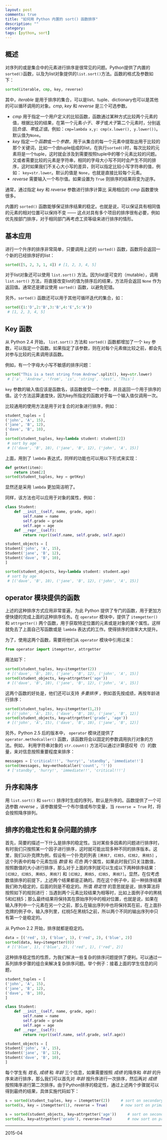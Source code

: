 ```yaml
---
layout: post
comments: true
title: "如何用 Python 内置的 sort() 函数排序"
description: ""
category:
tags: [python, sort]
---
```


## 概述

对序列的或是集合中的元素进行排序是很常见的问题。Python提供了内置的`sorted()`函数，以及为list对象提供的`list.sort()`方法。函数的格式及参数如下：

```python
sorted(iterable, cmp, key, reverse)
```

其中，*iterable* 是用于排序的集合，可以是list、tuple、dictionary也可以是其他的可以循环调用的对象。*cmp*, *key* 和 *reverse* 是三个可选参数。

- *cmp* 用于指定一个用户定义的比较函数，函数通过某种方式比较两个元素的值，根据比较的结果，在第一个元素*小于*、*等于*或*大于*第二个元素时，分别返回*负值*、*零*或*正值*。例如：`cmp=lambda x,y: cmp(x.lower(), y.lower())`。默认值为`None`。
- *key* 指定一个*函数*或一个*参数*，用于从集合的每一个元素中提取出用于比较的那个关键词，比如一个由tuple组成的list，在执行`sorted()`时，每次比较的元素将是一个tuple，这时就会涉及到需要按照tuple中的哪个元素比较的问题。又或者需要比较的元素是字符串，相同的字母大小写不同时会产生不同的排序，这时如果我们不关心大小写的差异，则可以指定比较小写字符串的值，例如： `key=str.lower`。默认的值是 `None`，也就是直接比较每个元素。
- *reverse* 需要输入一个布尔值。如果设置为 `True` 则排序的结果将变为逆序。

通常，通过指定 *key* 和 *reverse* 参数进行排序计算比 采用相应的 *cmp* 函数要快很多。

内置的 `sorted()` 函数能够保证排序结果的稳定。也就是说，可以保证具有相同值的元素的相对位置可以保持不变 —— 这点对具有多个项目的排序很有必要，例如优先按部门排序，对于相同部门再考虑工资等级来进行排序的情形。

## 基本应用

进行一个升序的排序非常简单，只要调用上述的 `sorted()` 函数，函数将会返回一个新的已经排序好的list：

```python
sorted([5, 2, 3, 1, 4]) # [1, 2, 3, 4, 5]
```

对于list对象还可以使用 `list.sort()` 方法。因为list是可变的（mutable），调用 `list.sort()` 方法，将直接改变list的值为排序后的结果，方法将会返回 `None` 作为返回值。通常还是建议使用 `sorted()` 函数，以避免犯错。

另外，`sorted()` 函数还可以用于其他可循环迭代的集合，如：

```python
sorted({1:'D',2:'B',3:'B',4:'E',5:'A'})
 # [1, 2, 3, 4, 5]
```

## Key 函数

从 Python 2.4 开始， `list.sort()` 方法和 `sorted()` 函数都增加了一个 `key` 参数，可以指定一个函数。如果指定了该参数，则在对每个元素做比较之前，都会先对参与比较的元素调用该函数。

例如，有一个字母大小写不敏感的排序问题：

```python
sorted("This is a test string from Andrew".split(), key=str.lower)
 # ['a', 'Andrew', 'from', 'is', 'string', 'test', 'This']
```

`key` 参数的输入值应该是函数名，该函数接受一个参数，并且返回一个用于排序的值。这个方法运算速度快，因为key所指定的函数对于每一个输入值仅调用一次。

比较通用的使用方法是用于对复合的对象进行排序，例如：

```python
student_tuples = [
('john', 'A', 15),
('jane', 'B', 12),
('dave', 'B', 10),
]
sorted(student_tuples, key=lambda student: student[2])
 # sort by age
 # [('dave', 'B', 10), ('jane', 'B', 12), ('john', 'A', 15)]
```

上面，用到了 `lambda` 表达式，同样的功能也可以用以下形式来实现：

```python
def getKet(item):
    return item[2]
sorted(student_tuples, key = getKey)
```

显然还是采用 `lambda` 更加简洁明了。

同样，该方法也可以应用于对象的属性，例如：

```python
class Student:
    def __init__(self, name, grade, age):
        self.name = name
        self.grade = grade
        self.age = age
    def __repr__(self):
        return repr((self.name, self.grade, self.age))

student_objects = [
Student('john', 'A', 15),
Student('jane', 'B', 12),
Student('dave', 'B', 10),
]

sorted(student_objects, key=lambda student: student.age)
 # sort by age
 # [('dave', 'B', 10), ('jane', 'B', 12), ('john', 'A', 15)]
```

## operator 模块提供的函数

上述的这种排序方式应用非常普遍，为此 Python 提供了专门的函数，用于更加方便快捷的完成上面的这种排序任务。在 `operator` 模块中，提供了 `itemgetter()` 和 `attrgetter()` 两个函数，用于获取特定位置的元素或是对象的某个属性。这样就免去了上面自己写函数或是 `lambda` 表达式的工作。使得排序的效率大大提升。

为了，使用这两个函数，需要将他们从 `operator` 模块中引用过来：

```python
from operator import itemgetter, attrgetter
```

用法如下：

```python
sorted(student_tuples, key=itemgetter(2))
 # [('dave', 'B', 10), ('jane', 'B', 12), ('john', 'A', 15)]
sorted(student_objects, key=attrgetter('age'))
 # [('dave', 'B', 10), ('jane', 'B', 12), ('john', 'A', 15)]
```

这两个函数的好处是，他们还可以支持 *多重排序* ，例如首先按成绩，再按年龄进行排序：

```python
sorted(student_tuples, key=itemgetter(1,2))
 # [('john', 'A', 15), ('dave', 'B', 10), ('jane', 'B', 12)]
sorted(student_objects, key=attrgetter('grade', 'age'))
 # [('john', 'A', 15), ('dave', 'B', 10), ('jane', 'B', 12)]
```

另外，Python 2.5 后的版本中， `operator` 模块还提供了 `operator.methodcaller()` 函数，该函数将会以固定的参数调用执行对象的方法。例如， 利用字符串对象的 `str.count()` 方法可以通过计算感叹号（!）的数量，来对信息按照重要程度来排序：

```python
messages = ['critical!!!', 'hurry!', 'standby', 'immediate!!']
sorted(messages, key=methodcaller('count', '!'))
 # ['standby', 'hurry!', 'immediate!!', 'critical!!!']
```

## 升序和降序

用 `list.sort()` 和 `sort()` 排序时生成的序列，默认是升序的。函数提供了一个可选参数 *reverse* ，该参数接受一个布尔值或布尔变量，当 `reverse = True` 时，将会按照降序排列。

## 排序的稳定性和复杂问题的排序

首先，简要的描述一下什么是排序的稳定性。当对某些多因素的问题进行排序时，有时我们只按照某一个因子进行排序，这时就可能出现多种不同的排序版本。这里，我们以扑克牌为例，假设有一个扑克的列表 `[黑桃7, 红桃5, 红桃2, 黑桃5]` ，这个列表中的每个元素包括 *数值* 和 *花色* 两个属性，如果此时我们只关注数值，按照数值的大小进行排序，那么对于上面的序列就可以生成以下两种排序结果：`[红桃2, 红桃5, 黑桃5, 黑桃7]` 和 `[红桃2, 黑桃5, 红桃5, 黑桃7]`。显然，在仅考虑数值排序的前提下，上述两个结果都是正确的。而在这个例子中，前一种排序结果我们称为稳定的，后面的则是不稳定的。所谓 *稳定性* 的意思就是说，排序算法将按照如下的规则进行：当遇到两个元素比较结果为相等时，比如上面例子中的黑桃5和红桃5；那么最终结果将保持其在原始序列中的相对位置，也就是说，如果在输入序列中一个元素在另一个之前，那么在输出序列中也将保持其在前，在上面扑克牌的例子中，输入序列里，红桃5在黑桃5之前，所以两个不同的输出序列中只有第一个是稳定的。

从 Python 2.2 开始，排序就都是稳定的。

```python
data = [('red', 1), ('blue', 1), ('red', 2), ('blue', 2)]
sorted(data, key=itemgetter(0))
 # [('blue', 1), ('blue', 2), ('red', 1), ('red', 2)]
```

这种排序稳定性的性质，为我们解决一些复杂的排序问题提供了便利。可以通过一系列排序步骤的组合来解决复杂排序问题。举个例子：接着上面的学生信息的问题，

```python
student_tuples = [
('john', 'A', 15),
('jane', 'B', 12),
('dave', 'B', 10),
]

class Student:
    def __init__(self, name, grade, age):
        self.name = name
        self.grade = grade
        self.age = age
    def __repr__(self):
        return repr((self.name, self.grade, self.age))

student_objects = [
Student('john', 'A', 15),
Student('jane', 'B', 12),
Student('dave', 'B', 10),
]
```

每个学生有 *姓名*, *成绩* 和 *年龄* 三个信息，如果需要按照 *成绩* 的降序和 *年龄* 的升序来进行排序，那么我们可以首先对 *年龄* 按升序进行一次排序，然后再对 *成绩* 按照降序进行第二次排序。由于Python排序的稳定性，通过上述两个步骤就可以得到最终的结果，具体实施代码如下：

```python
s = sorted(student_tuples, key = itemgetter(2))     # sort on secondary key
sorted(s, key = itemgetter(1), reverse = True)      # now sort on primary key, descending

s = sorted(student_objects, key=attrgetter('age'))     # sort on secondary key
sorted(s, key=attrgetter('grade'), reverse=True)       # now sort on primary key, descending
```

---
2015-04
